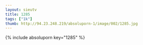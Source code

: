 ```yaml
--- 
layout: sieutv
title: 1285
tags: ["1k"]
thumb: http://94.23.248.219/absoluporn-1/image/002/1285.jpg
---
```

{% include absoluporn key="1285" %} 
